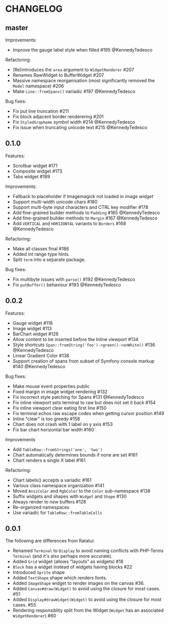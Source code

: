 CHANGELOG
=========

## master

Improvements:

- Improve the gauge label style when filled #195 @KennedyTedesco

Refactoring:

- (Re)introduces the `area` argument to `WidgetRenderer` #207
- Renames RawWidget to BufferWidget #207
- Massive namespace reorganisation (most significantly removed the `Model` namespace) #206
- Make `Line::fromSpans()` variadic #197 @KennedyTedesco

Bug fixes:

- Fix put line truncation #211
- Fix block adjacent border renderering #201
- Fix `StyledGrapheme` symbol width #214 @KennedyTedesco
- Fix issue when truncating unicode text #215 @KennedyTedesco

## 0.1.0

Features:

- Scrollbar widget #171
- Composite widget #173
- Tabs widget #189

Improvements:

- Fallback to placeholder if Imagemagick not loaded in image _widget_
- Support multi-width unicode chars #180
- Support multi-byte input characters and CTRL key modifier #178
- Add fine-grained builder methods to `Padding` #165 @KennedyTedesco
- Add fine-grained builder methods to `Margin` #167 @KennedyTedesco
- Add `VERTICAL` and `HORIZONTAL` variants to `Borders` #168 @KennedyTedesco

Refactoring:

- Make all classes final #186
- Added int range type hints
- Split `term` into a separate package.

Bug fixes:

- Fix multibyte issues with `parse()` #192 @KennedyTedesco
- Fix `putBuffer()` behaviour #193 @KennedyTedesco

## 0.0.2

Features:

- Gauge widget #118
- Image widget #113
- BarChart widget #126
- Allow content to be inserted before the Inline viewport #134
- Style shortcuts `Span::fromString('foo')->green()->onWhite()` #136 @KennedyTedesco
- Linear Gradient Color #138
- Support creation of spans from subset of Symfony console markup #140 @KennedyTedesco

Bug fixes:

- Make mouse event properties public
- Fixed margin in image widget rendering #132
- Fix incorrect style patching for Spans #131 @KennedyTedesco
- Fix inline viewport sets terminal to raw but does not set it back #154 
- Fix inline viewport clear eating first line #150
- Fix terminal echos raw escape codes when getting cursor position #149 
- Inline "clear" is too greedy #158
- Chart does not crash with 1 label on y axis #153
- Fix bar chart horizontal bar width #160

Improvements

- Add `TableRow::fromStrings('one', 'two')`
- Chart automatically determines bounds if none are set #161
- Chart renders a single X label #161

Refactoring:

- Chart labels() accepts a variadic #161
- Various class namespace organization #141
- Moved `AnsiColor` and `RgbColor` to the `Color` sub-namespace #138
- Suffix widgets and shapes with `Widget` and `Shape` #130
- Always render to _new_ buffers #128
- Re-organized namespaces
- Use variadic for `TableRow::fromTableCells`

## 0.0.1

The following are differences from Ratatui:

- Renamed `Terminal` to `Display` to avoid naming conflicts with PHP-Terms
  `Terminal` (and it's also perhaps more accurate).
- Added `Grid` widget (allows "layouts" as widgets) #18
- `Block` has a widget instead of widgets having blocks #22
- Introduced `Sprite` shape
- Added `TextShape` shape which renders fonts.
- Added `ImageShape` widget to render images on the canvas #36.
- Added `Canvas#draw(Widget)` to avoid using the closure for most cases. #51
- Added `Display#drawWidget(Widget)` to avoid using the closure for most cases. #55
- Rendering responsiblity split from the Widget (`Widget` has an associated  `WidgetRenderer`) #60

